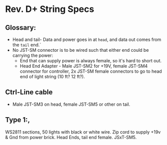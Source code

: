 # Rev. D+ String Specs

## Glossary:
* Head and tail- Data and power goes in at `head`, and data out comes from the `tail` end.`
* No JST-SM connector is to be wired such that either end could be carrying the power:
  * End that can supply power is always female, so it's hard to short out.
  * Head End Adapter - Male JST-SM2 for +19V, female JST-SM4 connector for controller, 2x JST-SM female connectors to go to head end of light string (10 ft? 12 ft?).

## Ctrl-Line cable
* Male JST-SM3 on head, female JST-SM5 or other on tail.

## Type 1:,
WS2811 sections, 50 lights with black or white wire. Zip cord to supply +19v & Gnd from power brick. Head Ends, tail end female. JSxT-SM5.
